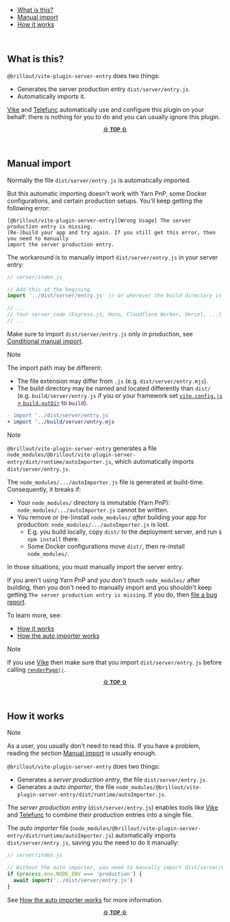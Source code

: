 - [What is this?](#what-is-this)
- [Manual import](#manual-import)
- [How it works](#how-it-works)

&nbsp;


## What is this?

`@brillout/vite-plugin-server-entry` does two things:
 - Generates the server production entry `dist/server/entry.js`.
 - Automatically imports it.

[Vike](https://vike.dev) and [Telefunc](https://telefunc.com) automatically use and configure this plugin on your behalf: there is nothing for you to do and you can usually ignore this plugin.

<p align="center"><sup><a href="#readme"><b>&#8679;</b> <b>TOP</b> <b>&#8679;</b></a></sup></p><br/>


## Manual import

Normally the file `dist/server/entry.js` is automatically imported.

But this automatic importing doesn't work with Yarn PnP, some Docker configurations, and certain production setups. You'll keep getting the following error:

```
[@brillout/vite-plugin-server-entry][Wrong Usage] The server production entry is missing.
(Re-)build your app and try again. If you still get this error, then you need to manually
import the server production entry.
```

The workaround is to manually import `dist/server/entry.js` in your server entry:

```js
// server/index.js

// Add this at the begining
import '../dist/server/entry.js' // or wherever the build directory is

// ...
// Your server code (Express.js, Hono, Cloudflare Worker, Vercel, ...)
// ...
```

Make sure to import `dist/server/entry.js` only in production, see [Conditional manual import](https://github.com/brillout/vite-plugin-server-entry/issues/6).

> [!NOTE]
> The import path may be different:
> - The file extension may differ from `.js` (e.g. `dist/server/entry.mjs`).
> - The build directory may be named and located differently than `dist/` (e.g. `build/server/entry.js` if you or your framework set [`vite.config.js` > `build.outDir`](https://vitejs.dev/config/build-options.html#build-outdir) to `build`).
>
> ```diff
> - import '../dist/server/entry.js
> + import '../build/server/entry.mjs
> ```

> [!NOTE]
> `@brillout/vite-plugin-server-entry` generates a file `node_modules/@brillout/vite-plugin-server-entry/dist/runtime/autoImporter.js`, which automatically imports `dist/server/entry.js`.
>
> The `node_modules/.../autoImporter.js` file is generated at build-time. Consequently, it breaks if:
>  - Your `node_modules/` directory is immutable (Yarn PnP): `node_modules/.../autoImporter.js` cannot be written.
>  - You remove or (re-)install `node_modules/` *after* building your app for production: `node_modules/.../autoImporter.js` is lost.
>    - E.g. you build locally, copy `dist/` to the deployment server, and run `$ npm install` there.
>    - Some Docker configurations move `dist/`, then re-install `node_modules/`.
>
> In those situations, you must manually import the server entry.
>
> If you aren't using Yarn PnP and you don't touch `node_modules/` after building, then you don't need to manually import and you shouldn't keep getting `The server production entry is missing`. If you do, then [file a bug report](https://github.com/brillout/vite-plugin-server-entry/issues/new).
>
> To learn more, see:
> - [How it works](#how-it-works)
> - [How the auto importer works](https://github.com/brillout/vite-plugin-server-entry/issues/4)

> [!NOTE]
> If you use [Vike](https://vike.dev) then make sure that you import `dist/server/entry.js` before calling [`renderPage()`](https://vike.dev/renderPage).

<p align="center"><sup><a href="#readme"><b>&#8679;</b> <b>TOP</b> <b>&#8679;</b></a></sup></p><br/>


## How it works

> [!NOTE]
> As a user, you usually don't need to read this. If you have a problem, reading the section [Manual import](#Manual-import) is usually enough.

`@brillout/vite-plugin-server-entry` does two things:
 - Generates a *server production entry*, the file `dist/server/entry.js`.
 - Generates a *auto importer*, the file `node_modules/@brillout/vite-plugin-server-entry/dist/runtime/autoImporter.js`.

The *server production entry* (`dist/server/entry.js`) enables tools like [Vike](https://vike.dev) and [Telefunc](https://telefunc.com) to combine their production entries into a single file.

The *auto importer* file (`node_modules/@brillout/vite-plugin-server-entry/dist/runtime/autoImporter.js`) automatically imports `dist/server/entry.js`, saving you the need to do it manually:

```js
// server/index.js

// Without the auto importer, you need to manually import dist/server/entry.js
if (process.env.NODE_ENV === 'production') {
  await import('../dist/server/entry.js')
}
```

See [How the auto importer works](https://github.com/brillout/vite-plugin-server-entry/issues/4) for more information.

<p align="center"><sup><a href="#readme"><b>&#8679;</b> <b>TOP</b> <b>&#8679;</b></a></sup></p><br/>
